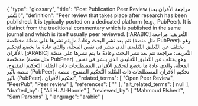 {
    "type": "glossary",
    "title": "Post Publication Peer Review (مراجعة الأقران بعد النَّشر)",
    "definition": "Peer review that takes place after research has been published. It is typically posted on a dedicated platform (e.g., PubPeer). It is distinct from the traditional commentary which is published in the same journal and which is itself usually peer reviewed. [:ARABIC] التَّعريف: مراجعة تتم بعد نشر البحث وعادةً ما يتم نشرها على منصَّة مخصَّصة (مثل منصة PubPeer). وهو يختلف عن التَّعليق التَّقليدي الذي ينشر في نفس المجلَّة، والذي عادة ما يخضع لتحكيم الأقران. [:ARABIC] التَّعريف: مراجعة تتم بعد نشر البحث وعادةً ما يتم نشرها على منصَّة مخصَّصة (مثل منصة PubPeer). وهو يختلف عن التَّعليق التَّقليدي الذي ينشر في نفس المجلَّة، والذي عادة ما يخضع لتحكيم الأقران. المصطلحات ذات الصِّلة: التّحكيم المفتوح، منصة بابّير (PubPeer)، تحكيم الأقران المصطلحات ذات الصِّلة: التّحكيم المفتوح، منصة بابّير (PubPeer)، تحكيم الأقران",
    "related_terms": [
        "Open Peer Review",
        "PeerPub",
        "Peer review"
    ],
    "references": [
        ""
    ],
    "alt_related_terms": [
        null
    ],
    "drafted_by": [
        "Ali H. Al-Hoorie"
    ],
    "reviewed_by": [
        "Mahmoud Elsherif",
        "Sam Parsons"
    ],
    "language": "arabic"
}